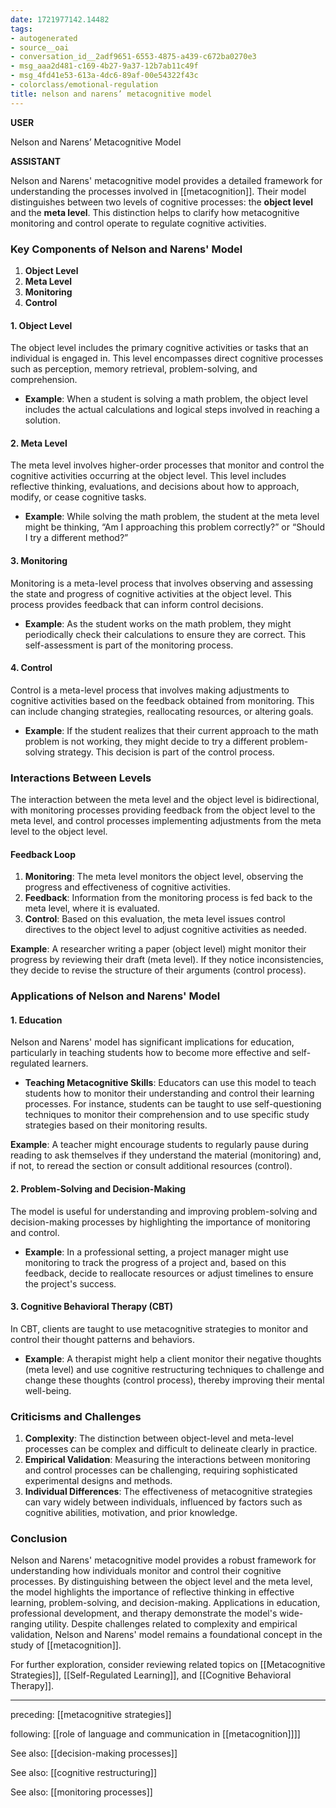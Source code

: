 ```yaml
---
date: 1721977142.14482
tags:
- autogenerated
- source__oai
- conversation_id__2adf9651-6553-4875-a439-c672ba0270e3
- msg_aaa2d481-c169-4b27-9a37-12b7ab11c49f
- msg_4fd41e53-613a-4dc6-89af-00e54322f43c
- colorclass/emotional-regulation
title: nelson and narens’ metacognitive model
---
```


**USER**

Nelson and Narens’ Metacognitive Model


**ASSISTANT**

Nelson and Narens' metacognitive model provides a detailed framework for understanding the processes involved in [[metacognition]]. Their model distinguishes between two levels of cognitive processes: the **object level** and the **meta level**. This distinction helps to clarify how metacognitive monitoring and control operate to regulate cognitive activities.

### Key Components of Nelson and Narens' Model

1. **Object Level**
2. **Meta Level**
3. **Monitoring**
4. **Control**

#### 1. Object Level

The object level includes the primary cognitive activities or tasks that an individual is engaged in. This level encompasses direct cognitive processes such as perception, memory retrieval, problem-solving, and comprehension.

- **Example**: When a student is solving a math problem, the object level includes the actual calculations and logical steps involved in reaching a solution.

#### 2. Meta Level

The meta level involves higher-order processes that monitor and control the cognitive activities occurring at the object level. This level includes reflective thinking, evaluations, and decisions about how to approach, modify, or cease cognitive tasks.

- **Example**: While solving the math problem, the student at the meta level might be thinking, “Am I approaching this problem correctly?” or “Should I try a different method?”

#### 3. Monitoring

Monitoring is a meta-level process that involves observing and assessing the state and progress of cognitive activities at the object level. This process provides feedback that can inform control decisions.

- **Example**: As the student works on the math problem, they might periodically check their calculations to ensure they are correct. This self-assessment is part of the monitoring process.

#### 4. Control

Control is a meta-level process that involves making adjustments to cognitive activities based on the feedback obtained from monitoring. This can include changing strategies, reallocating resources, or altering goals.

- **Example**: If the student realizes that their current approach to the math problem is not working, they might decide to try a different problem-solving strategy. This decision is part of the control process.

### Interactions Between Levels

The interaction between the meta level and the object level is bidirectional, with monitoring processes providing feedback from the object level to the meta level, and control processes implementing adjustments from the meta level to the object level.

#### Feedback Loop

1. **Monitoring**: The meta level monitors the object level, observing the progress and effectiveness of cognitive activities.
2. **Feedback**: Information from the monitoring process is fed back to the meta level, where it is evaluated.
3. **Control**: Based on this evaluation, the meta level issues control directives to the object level to adjust cognitive activities as needed.

**Example**: A researcher writing a paper (object level) might monitor their progress by reviewing their draft (meta level). If they notice inconsistencies, they decide to revise the structure of their arguments (control process).

### Applications of Nelson and Narens' Model

#### 1. Education

Nelson and Narens' model has significant implications for education, particularly in teaching students how to become more effective and self-regulated learners.

- **Teaching Metacognitive Skills**: Educators can use this model to teach students how to monitor their understanding and control their learning processes. For instance, students can be taught to use self-questioning techniques to monitor their comprehension and to use specific study strategies based on their monitoring results.

**Example**: A teacher might encourage students to regularly pause during reading to ask themselves if they understand the material (monitoring) and, if not, to reread the section or consult additional resources (control).

#### 2. Problem-Solving and Decision-Making

The model is useful for understanding and improving problem-solving and decision-making processes by highlighting the importance of monitoring and control.

- **Example**: In a professional setting, a project manager might use monitoring to track the progress of a project and, based on this feedback, decide to reallocate resources or adjust timelines to ensure the project's success.

#### 3. Cognitive Behavioral Therapy (CBT)

In CBT, clients are taught to use metacognitive strategies to monitor and control their thought patterns and behaviors.

- **Example**: A therapist might help a client monitor their negative thoughts (meta level) and use cognitive restructuring techniques to challenge and change these thoughts (control process), thereby improving their mental well-being.

### Criticisms and Challenges

1. **Complexity**: The distinction between object-level and meta-level processes can be complex and difficult to delineate clearly in practice.
2. **Empirical Validation**: Measuring the interactions between monitoring and control processes can be challenging, requiring sophisticated experimental designs and methods.
3. **Individual Differences**: The effectiveness of metacognitive strategies can vary widely between individuals, influenced by factors such as cognitive abilities, motivation, and prior knowledge.

### Conclusion

Nelson and Narens' metacognitive model provides a robust framework for understanding how individuals monitor and control their cognitive processes. By distinguishing between the object level and the meta level, the model highlights the importance of reflective thinking in effective learning, problem-solving, and decision-making. Applications in education, professional development, and therapy demonstrate the model's wide-ranging utility. Despite challenges related to complexity and empirical validation, Nelson and Narens' model remains a foundational concept in the study of [[metacognition]].

For further exploration, consider reviewing related topics on [[Metacognitive Strategies]], [[Self-Regulated Learning]], and [[Cognitive Behavioral Therapy]].


---

preceding: [[metacognitive strategies]]  


following: [[role of language and communication in [[metacognition]]]]

See also: [[decision-making processes]]


See also: [[cognitive restructuring]]


See also: [[monitoring processes]]